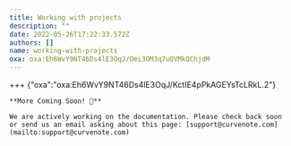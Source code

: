 ```yaml
---
title: Working with projects
description: ""
date: 2022-05-26T17:22:33.572Z
authors: []
name: working-with-projects
oxa: oxa:Eh6WvY9NT46Ds4lE3OqJ/Omi3OM3q7uQVMkQChjdM
---
```


+++ {"oxa":"oxa:Eh6WvY9NT46Ds4lE3OqJ/KctIE4pPkAGEYsTcLRkL.2"}

````{important}
**More Coming Soon! 🚧**

We are actively working on the documentation. Please check back soon or send us an email asking about this page: [support@curvenote.com](mailto:support@curvenote.com)

````

